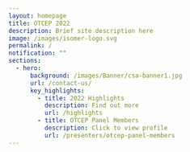 ```yaml
---
layout: homepage
title: OTCEP 2022
description: Brief site description here
image: /images/isomer-logo.svg
permalink: /
notification: ""
sections:
  - hero:
      background: /images/Banner/csa-banner1.jpg
      url: /contact-us/
      key_highlights:
        - title: 2022 Highlights
          description: Find out more
          url: /highlights
        - title: OTCEP Panel Members
          description: Click to view profile
          url: /presenters/otcep-panel-members
---
```

